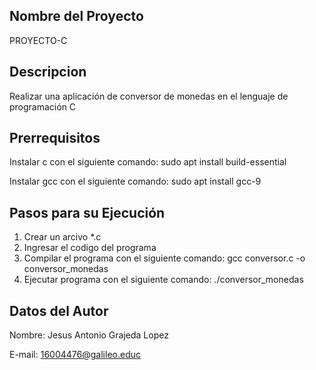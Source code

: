 ## Nombre del Proyecto 
PROYECTO-C

## Descripcion
Realizar una aplicación de conversor de monedas en el lenguaje de programación C

## Prerrequisitos
Instalar c con el siguiente comando: sudo apt install build-essential

Instalar gcc con el siguiente comando: sudo apt install gcc-9

## Pasos para su Ejecución
1. Crear un arcivo *.c
2. Ingresar el codigo del programa
3. Compilar el programa con el siguiente comando: gcc conversor.c -o conversor_monedas
4. Ejecutar programa con el siguiente comando: ./conversor_monedas

## Datos del Autor
Nombre: Jesus Antonio Grajeda Lopez

E-mail: 16004476@galileo.educ